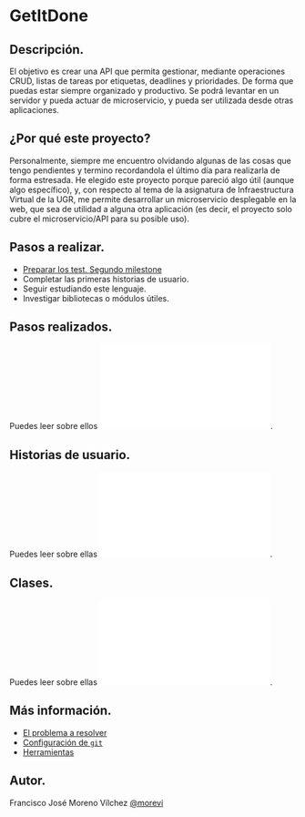 # GetItDone

## Descripción.
El objetivo es crear una API que permita gestionar, mediante operaciones CRUD, listas de tareas por etiquetas, deadlines y prioridades. De forma que puedas estar siempre organizado y productivo. Se podrá levantar en un servidor y pueda actuar de microservicio, y pueda ser utilizada desde otras aplicaciones.

## ¿Por qué este proyecto?
Personalmente, siempre me encuentro olvidando algunas de las cosas que tengo pendientes y termino recordandola el último día para realizarla de forma estresada. He elegido este proyecto porque pareció algo útil (aunque algo específico), y, con respecto al tema de la asignatura de Infraestructura Virtual de la UGR, me permite desarrollar un microservicio desplegable en la web, que sea de utilidad a alguna otra aplicación (es decir, el proyecto solo cubre el microservicio/API para su posible uso).


## Pasos a realizar.
 - [Preparar los test. Segundo milestone](https://github.com/morevi/GetItDone/milestone/2)
 - Completar las primeras historias de usuario.
 - Seguir estudiando este lenguaje.
 - Investigar bibliotecas o módulos útiles.

## Pasos realizados.
Puedes leer sobre ellos ![aqui](docs/pasos.md).

## Historias de usuario.
Puedes leer sobre ellas ![aquí](docs/hu.md).

## Clases.
Puedes leer sobre ellas ![aquí](docs/classes.md).

## Más información.
 - [El problema a resolver](docs/problemDescription.md)
 - [Configuración de `git`](docs/git.md)
 - [Herramientas](docs/tools.md)

## Autor.
Francisco José Moreno Vílchez [@morevi](https://github.com/morevi)

